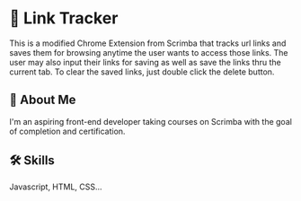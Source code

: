 # 💾 Link Tracker

This is a modified Chrome Extension from Scrimba that tracks url links and saves them for browsing anytime the user wants to access those links. The user may also input their links for saving as well as save the links thru the current tab. To clear the saved links, just double click the delete button.

## 🚀 About Me

I'm an aspiring front-end developer taking courses on Scrimba with the goal of completion and certification.

## 🛠️ Skills

Javascript, HTML, CSS...
